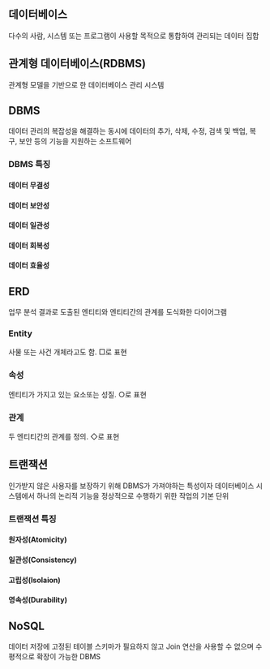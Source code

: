## 데이터베이스
다수의 사람, 시스템 또는 프로그램이 사용할 목적으로 통합하여 관리되는 데이터 집합

## 관계형 데이터베이스(RDBMS)
관계형 모델을 기반으로 한 데이터베이스 관리 시스템

## DBMS
데이터 관리의 복잡성을 해결하는 동시에 데이터의 추가, 삭제, 수정, 검색 및 백업, 복구, 보안 등의 기능을 지원하는 소프트웨어
### DBMS 특징
#### 데이터 무결성
#### 데이터 보안성
#### 데이터 일관성
#### 데이터 회복성
#### 데이터 효율성

## ERD
업무 분석 결과로 도출된 엔티티와 엔티티간의 관계를 도식화한 다이어그램

### Entity
사물 또는 사건 개체라고도 함. □로 표현
### 속성
엔티티가 가지고 있는 요소또는 성질. ○로 표현
### 관계
두 엔티티간의 관계를 정의. ◇로 표현

## 트랜잭션
인가받지 않은 사용자를 보장하기 위해 DBMS가 가져야하는 특성이자 데이터베이스 시스템에서 하나의 논리적 기능을 정상적으로 수행하기 위한 작업의 기본 단위
### 트랜잭션 특징
#### 원자성(Atomicity)
#### 일관성(Consistency)
#### 고립성(Isolaion)
#### 영속성(Durability)

## NoSQL
데이터 저장에 고정된 테이블 스키마가 필요하지 않고 Join 연산을 사용할 수 없으며 수평적으로 확장이 가능한 DBMS

